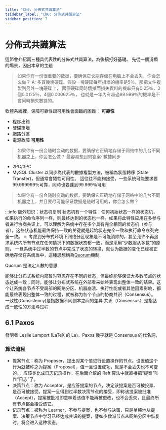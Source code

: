 ```yaml
---
title: "Ch6: 分佈式共識算法"
tsidebar_label: "Ch6: 分佈式共識算法"
sidebar_position: 7
---
```


# 分佈式共識算法
這節會介紹兩三種具代表性的分佈式共識算法，為後續打好基礎。
先從一個淺顯的場景，因出本章的主題
>  如果你有一份很重要的数据，要确保它长期存储在电脑上不会丢失，你会怎么做？
A: 多買幾塊硬碟。假設一塊硬碟每年損壞的機率是5％，那把文件複製到另外一塊硬碟上，
兩個硬碟同時壞掉而損失資料的機率只有0.25％，3個0.0125％，4個0.000625％，
也就是一年內有超過99.999％的機率是不會同時損失數據的。

軟體系統裡，保障可靠性跟可用性會面臨的困難：
**可靠性** 

* 程序出錯
* 硬碟損壞
* 網路分區
* 電源故障
**可用性**

> 如果你有一份会随时变动的数据，要确保它正确地存储于网络中的几台不同机器之上，你会怎么做？
最容易想到的答案: 數據同步
* 2PC/3PC
* MySQL Cluster
以同步為代表的數據複製方法，被稱為狀態轉移 (State Transfer)，但通常會犧牲可用性。
這往往不能夠接受，一些系統可能要求要99.999999％可靠，同時也要達到99.999％可用

> 如果你有一份会随时变动的数据，要确保它正确地存储于网络中的几台不同机器之上，并且要尽可能保证数据是随时可用的，你会怎么做？

:::info
额外知识：状态机复制
状态机有一个特性：任何初始状态一样的状态机，如果执行的命令序列一样，则最终达到的状态也一样。如果将此特性应用在多参与者进行协商共识上，可以理解为系统中存在多个具有完全相同的状态机（参与者），这些状态机能最终保持一致的关键就是起始状态完全一致和执行命令序列完全一致。
:::
考虑到分布式环境下网络分区现象是不可能消除的，甚至允许不再追求系统内所有节点在任何情况下的数据状态都一致，而是采用“少数服从多数”的原则，
一旦系统中过半数的节点中完成了状态的转换，就认为数据的变化已经被正确地存储在系统当中，這種思想稱為[Quorum](https://en.wikipedia.org/wiki/Quorum_(distributed_computing))機制

Quorum 是法定人數的意思

能够让分布式系统内部暂时容忍存在不同的状态，但最终能够保证大多数节点的状态达成一致；同时，能够让分布式系统在外部看来始终表现出整体一致的结果。这个让系统各节点不受局部的网络分区、机器崩溃、执行性能或者其他因素影响，都能最终表现出整体一致的过程，就被称为各个节点的协商共识（Consensus）。
一致性(Consistency)是指数据不同副本之间的差异
共识（Consensus）是指达成一致性的方法与过程

## 6.1 Paxos 
發明者 Leslie Lamport (LaTeX 的 La)，Paxos 幾乎就是 Consensus 的代名詞，
### 算法流程
* 提案节点：称为 Proposer，提出对某个值进行设置操作的节点，设置值这个行为就被称之为提案（Proposal），值一旦设置成功，就是不会丢失也不可变的。，应该类比成日志记录操作，在后面介绍的 Raft 算法中就直接把“提案”叫作“日志”了。
* 决策节点：称为 Acceptor，是应答提案的节点，决定该提案是否可被投票、是否可被接受。提案一旦得到过半数决策节点的接受，即称该提案被批准（Accept），提案被批准即意味着该值不能再被更改，也不会丢失，且最终所有节点都会接受该它。
* 记录节点：被称为 Learner，不参与提案，也不参与决策，只是单纯地从提案、决策节点中学习已经达成共识的提案，譬如少数派节点从网络分区中恢复时，将会进入这种状态。
